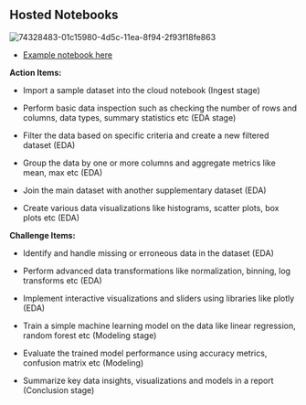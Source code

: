## Hosted Notebooks


![74328483-01c15980-4d5c-11ea-8f94-2f93f18fe863](https://github.com/nogibjj/hosted-notebooks-lab/assets/58792/5141311e-1b7f-4b8a-bc0f-97fc7652897e)

* [Example notebook here](https://github.com/nogibjj/hosted-notebooks-lab/blob/main/Chapter7_data_science.ipynb)

**Action Items:**

- Import a sample dataset into the cloud notebook (Ingest stage)

- Perform basic data inspection such as checking the number of rows and columns, data types, summary statistics etc (EDA stage) 

- Filter the data based on specific criteria and create a new filtered dataset (EDA)

- Group the data by one or more columns and aggregate metrics like mean, max etc (EDA)

- Join the main dataset with another supplementary dataset (EDA) 

- Create various data visualizations like histograms, scatter plots, box plots etc (EDA)


**Challenge Items:**

- Identify and handle missing or erroneous data in the dataset (EDA) 

- Perform advanced data transformations like normalization, binning, log transforms etc (EDA)

- Implement interactive visualizations and sliders using libraries like plotly (EDA)

- Train a simple machine learning model on the data like linear regression, random forest etc (Modeling stage)

- Evaluate the trained model performance using accuracy metrics, confusion matrix etc (Modeling)

- Summarize key data insights, visualizations and models in a report (Conclusion stage)
